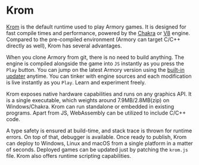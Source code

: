 # Krom

[Krom](https://github.com/Kode/Krom) is the default runtime used to play Armory games. It is designed for fast compile times and performance, powered by the [Chakra](https://github.com/Microsoft/ChakraCore) or [V8](https://developers.google.com/v8/) engine. Compared to the pre-compiled environment (Armory can target C/C++ directly as well), Krom has several advantages.

When you clone Armory from git, there is no need to build anything. The engine is compiled alongside the game into `JS` instantly as you press the `Play` button. You can jump on the latest Armory version using the [built-in updater](https://armory3d.org/manual/#/dev/gitversion) anytime. You can tinker with engine sources and each modification is live instantly as you `Play`. Learn and experiment freely.

Krom exposes native hardware capabilities and runs on any graphics API. It is a single executable, which weights around 7.9MB/2.8MB(zip) on Windows/Chakra. Krom can run standalone or embedded in existing programs. Apart from JS, WebAssembly can be utilized to include C/C++ code.

A type safety is ensured at build-time, and stack trace is thrown for runtime errors. On top of that, debugger is available. Once ready to publish, Krom can deploy to Windows, Linux and macOS from a single platform in a matter of seconds. Deployed games can be updated just by patching the `krom.js` file. Krom also offers runtime scripting capabilities.
